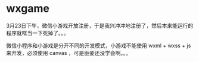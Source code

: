 # wxgame

3月23日下午，微信小游戏开放注册，于是我兴冲冲地注册了，然后本来能运行的程序就哐当一下死掉了。。。

微信小程序和小游戏是分开不同的开发模式，小游戏不能使用 wxml + wxss + js 来开发，必须使用 canvas ，可是臣妾还没学会啊。。。
